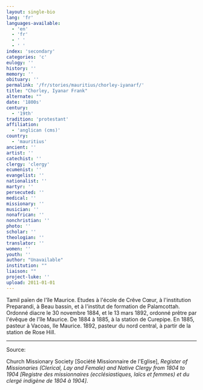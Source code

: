 ```yaml
---
layout: single-bio
lang: 'fr'
languages-available:
  - 'en'
  - 'fr'
  - ' '
  - ' '
index: 'secondary'
categories: 'c'
eulogy: ''
history: ''
memory: ''
obituary: ''
permalink: '/fr/stories/mauritius/chorley-iyanarf/'
title: "Chorley, Iyanar Frank"
alternate: ""
date: '1800s'
century:
  - '19th'
tradition: 'protestant'
affiliation:
  - 'anglican (cms)'
country:
  - 'mauritius'
ancient: ''
artist: ''
catechist: ''
clergy: 'clergy'
ecumenist: ''
evangelist: ''
nationalist: ''
martyr: ''
persecuted: ''
medical: ''
missionary: ''
musician: ''
nonafrican: ''
nonchristian: ''
photo: ''
scholar: ''
theologian: ''
translator: ''
women: ''
youth: ''
author: "Unavailable"
institution: ""
liaison: ""
project-luke: ''
upload: 2011-01-01
---
```




Tamil païen de l'île Maurice. Etudes à l'école de Crêve Cœur, à l'institution Preparandi, à Beau bassin, et à l'institut de formation de Palamcottah. Ordonné diacre le 30 novembre 1884, et le 13 mars 1892, ordonné prêtre par l'évêque de l'île Maurice. De 1884 à 1885, à la station de Curepipe. En 1885, pasteur à Vacoas, Ile Maurice. 1892, pasteur du nord central, à partir de la station de Rose Hill.



---

Source:

Church Missionary Society [Société Missionnaire de l'Eglise], *Register of Missionaries (Clerical, Lay and Female) and Native Clergy from 1804 to 1904 [Registre des missionnaires (ecclésiastiques, laïcs et femmes) et du clergé indigène de 1804 à 1904]*.
